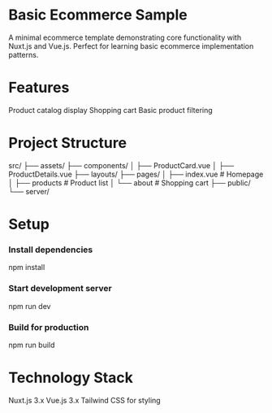 # Basic Ecommerce Sample
A minimal ecommerce template demonstrating core functionality with Nuxt.js and Vue.js. Perfect for learning basic ecommerce implementation patterns.

# Features
Product catalog display
Shopping cart
Basic product filtering

# Project Structure

src/
├── assets/
├── components/
│   ├── ProductCard.vue
│   ├── ProductDetails.vue
├── layouts/
├── pages/
│   ├── index.vue        # Homepage
│   ├── products     # Product list
│   └── about         # Shopping cart
├── public/
└── server/

# Setup

### Install dependencies
npm install

### Start development server
npm run dev

### Build for production
npm run build

# Technology Stack
Nuxt.js 3.x
Vue.js 3.x
Tailwind CSS for styling
